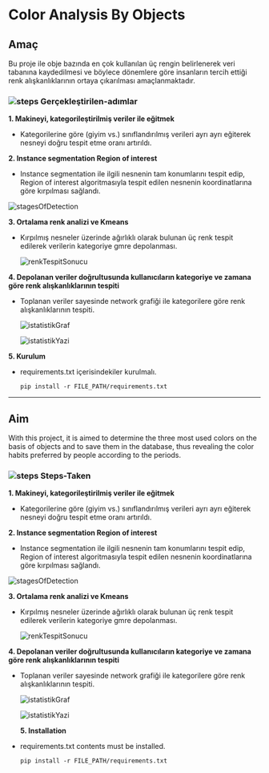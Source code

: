 # Color Analysis By Objects
<h2 id="user-content-amac">Amaç</h2>
Bu proje ile obje bazında en çok kullanılan üç rengin belirlenerek veri tabanına kaydedilmesi ve böylece dönemlere göre insanların tercih ettiği renk alışkanlıklarının ortaya çıkarılması amaçlanmaktadır.

### ![steps](https://github.com/umutsaydam/ColorAnalysisByObjects/assets/69711134/bb363b72-ac7b-49a7-a0b7-fbb9303d9a70) Gerçekleştirilen-adımlar
 **1. Makineyi, kategorileştirilmiş veriler ile eğitmek**
  - Kategorilerine göre (giyim vs.) sınıflandırılmış verileri ayrı ayrı eğiterek nesneyi doğru tespit etme oranı artırıldı.
 
 **2. Instance segmentation Region of interest**
  - Instance segmentation ile ilgili nesnenin tam konumlarını tespit edip, Region of interest algoritmasıyla tespit edilen nesnenin koordinatlarına göre kırpılması sağlandı.
    
   ![stagesOfDetection](https://github.com/umutsaydam/ColorAnalysisByObjects/assets/69711134/3cb435b7-badd-47eb-a50c-233eae96ea04)
 
 **3. Ortalama renk analizi ve Kmeans**
  - Kırpılmış nesneler üzerinde ağırlıklı olarak bulunan üç renk tespit edilerek verilerin kategoriye gmre depolanması.

    ![renkTespitSonucu](https://github.com/umutsaydam/ColorAnalysisByObjects/assets/69711134/ba5508aa-6b27-4fac-861e-e7c21e153331)
 
 **4. Depolanan veriler doğrultusunda kullanıcıların kategoriye ve zamana göre renk alışkanlıklarının tespiti**
  - Toplanan veriler sayesinde network grafiği ile kategorilere göre renk alışkanlıklarının tespiti.
    
    ![istatistikGraf](https://github.com/umutsaydam/ColorAnalysisByObjects/assets/69711134/6cfc64ad-3809-431a-8b37-e07dc7826df8)
    
    ![istatistikYazi](https://github.com/umutsaydam/ColorAnalysisByObjects/assets/69711134/091597ee-8d0f-446a-abaf-8b4b0056ea98)

    
**5. Kurulum**
- requirements.txt içerisindekiler kurulmalı.
  ```
  pip install -r FILE_PATH/requirements.txt
  ```


***

<h2 id="user-content-aim">Aim</h2>
With this project, it is aimed to determine the three most used colors on the basis of objects and to save them in the database, thus revealing the color habits preferred by people according to the periods.



### ![steps](https://github.com/umutsaydam/ColorAnalysisByObjects/assets/69711134/bb363b72-ac7b-49a7-a0b7-fbb9303d9a70) Steps-Taken
 **1. Makineyi, kategorileştirilmiş veriler ile eğitmek**
  - Kategorilerine göre (giyim vs.) sınıflandırılmış verileri ayrı ayrı eğiterek nesneyi doğru tespit etme oranı artırıldı.
 
 **2. Instance segmentation Region of interest**
  - Instance segmentation ile ilgili nesnenin tam konumlarını tespit edip, Region of interest algoritmasıyla tespit edilen nesnenin koordinatlarına göre kırpılması sağlandı.
    
   ![stagesOfDetection](https://github.com/umutsaydam/ColorAnalysisByObjects/assets/69711134/3cb435b7-badd-47eb-a50c-233eae96ea04)
 
 **3. Ortalama renk analizi ve Kmeans**
  - Kırpılmış nesneler üzerinde ağırlıklı olarak bulunan üç renk tespit edilerek verilerin kategoriye gmre depolanması.

    ![renkTespitSonucu](https://github.com/umutsaydam/ColorAnalysisByObjects/assets/69711134/ba5508aa-6b27-4fac-861e-e7c21e153331)
 
 **4. Depolanan veriler doğrultusunda kullanıcıların kategoriye ve zamana göre renk alışkanlıklarının tespiti**
  - Toplanan veriler sayesinde network grafiği ile kategorilere göre renk alışkanlıklarının tespiti.
    
    ![istatistikGraf](https://github.com/umutsaydam/ColorAnalysisByObjects/assets/69711134/6cfc64ad-3809-431a-8b37-e07dc7826df8)
    
    ![istatistikYazi](https://github.com/umutsaydam/ColorAnalysisByObjects/assets/69711134/091597ee-8d0f-446a-abaf-8b4b0056ea98)


    **5. Installation**
- requirements.txt contents must be installed.
  ```
  pip install -r FILE_PATH/requirements.txt
  ```

